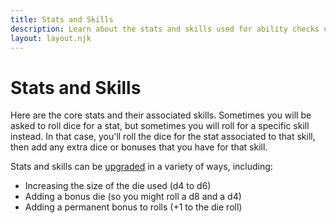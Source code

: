 ```yaml
---
title: Stats and Skills
description: Learn about the stats and skills used for ability checks used in the game.
layout: layout.njk
---
```


# Stats and Skills

Here are the core stats and their associated skills. Sometimes you will be asked
to roll dice for a stat, but sometimes you will roll for a specific skill
instead. In that case, you'll roll the dice for the stat associated to that
skill, then add any extra dice or bonuses that you have for that skill.

Stats and skills can be [upgraded](/upgrades) in a variety of ways, including:

- Increasing the size of the die used (d4 to d6)
- Adding a bonus die (so you might roll a d8 and a d4)
- Adding a permanent bonus to rolls (+1 to the die roll)

<!-- TODO: add in dynamic content about stats -->
